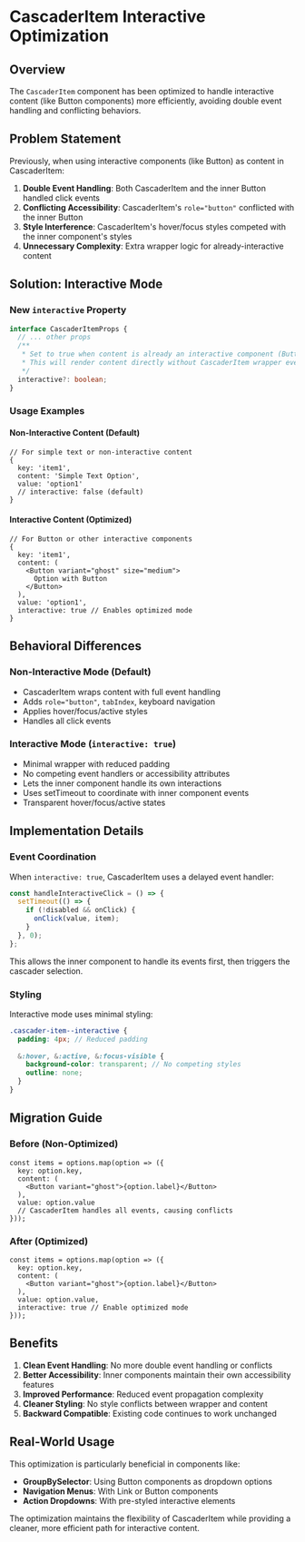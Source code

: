 # CascaderItem Interactive Optimization

## Overview

The `CascaderItem` component has been optimized to handle interactive content (like Button components) more efficiently, avoiding double event handling and conflicting behaviors.

## Problem Statement

Previously, when using interactive components (like Button) as content in CascaderItem:

1. **Double Event Handling**: Both CascaderItem and the inner Button handled click events
2. **Conflicting Accessibility**: CascaderItem's `role="button"` conflicted with the inner Button
3. **Style Interference**: CascaderItem's hover/focus styles competed with the inner component's styles
4. **Unnecessary Complexity**: Extra wrapper logic for already-interactive content

## Solution: Interactive Mode

### New `interactive` Property

```typescript
interface CascaderItemProps {
  // ... other props
  /** 
   * Set to true when content is already an interactive component (Button, etc.)
   * This will render content directly without CascaderItem wrapper events
   */
  interactive?: boolean;
}
```

### Usage Examples

#### Non-Interactive Content (Default)
```tsx
// For simple text or non-interactive content
{
  key: 'item1',
  content: 'Simple Text Option',
  value: 'option1'
  // interactive: false (default)
}
```

#### Interactive Content (Optimized)
```tsx
// For Button or other interactive components
{
  key: 'item1',
  content: (
    <Button variant="ghost" size="medium">
      Option with Button
    </Button>
  ),
  value: 'option1',
  interactive: true // Enables optimized mode
}
```

## Behavioral Differences

### Non-Interactive Mode (Default)
- CascaderItem wraps content with full event handling
- Adds `role="button"`, `tabIndex`, keyboard navigation
- Applies hover/focus/active styles
- Handles all click events

### Interactive Mode (`interactive: true`)
- Minimal wrapper with reduced padding
- No competing event handlers or accessibility attributes
- Lets the inner component handle its own interactions
- Uses setTimeout to coordinate with inner component events
- Transparent hover/focus/active states

## Implementation Details

### Event Coordination
When `interactive: true`, CascaderItem uses a delayed event handler:

```typescript
const handleInteractiveClick = () => {
  setTimeout(() => {
    if (!disabled && onClick) {
      onClick(value, item);
    }
  }, 0);
};
```

This allows the inner component to handle its events first, then triggers the cascader selection.

### Styling
Interactive mode uses minimal styling:

```scss
.cascader-item--interactive {
  padding: 4px; // Reduced padding
  
  &:hover, &:active, &:focus-visible {
    background-color: transparent; // No competing styles
    outline: none;
  }
}
```

## Migration Guide

### Before (Non-Optimized)
```tsx
const items = options.map(option => ({
  key: option.key,
  content: (
    <Button variant="ghost">{option.label}</Button>
  ),
  value: option.value
  // CascaderItem handles all events, causing conflicts
}));
```

### After (Optimized)
```tsx
const items = options.map(option => ({
  key: option.key,
  content: (
    <Button variant="ghost">{option.label}</Button>
  ),
  value: option.value,
  interactive: true // Enable optimized mode
}));
```

## Benefits

1. **Clean Event Handling**: No more double event handling or conflicts
2. **Better Accessibility**: Inner components maintain their own accessibility features
3. **Improved Performance**: Reduced event propagation complexity
4. **Cleaner Styling**: No style conflicts between wrapper and content
5. **Backward Compatible**: Existing code continues to work unchanged

## Real-World Usage

This optimization is particularly beneficial in components like:
- **GroupBySelector**: Using Button components as dropdown options
- **Navigation Menus**: With Link or Button components
- **Action Dropdowns**: With pre-styled interactive elements

The optimization maintains the flexibility of CascaderItem while providing a cleaner, more efficient path for interactive content. 